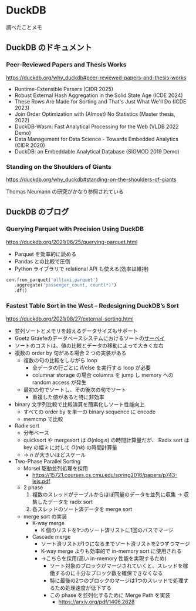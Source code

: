 # DuckDB

調べたことメモ

## DuckDB のドキュメント

### Peer-Reviewed Papers and Thesis Works

https://duckdb.org/why_duckdb#peer-reviewed-papers-and-thesis-works

- Runtime-Extensible Parsers (CIDR 2025)
- Robust External Hash Aggregation in the Solid State Age (ICDE 2024)
- These Rows Are Made for Sorting and That's Just What We'll Do (ICDE 2023)
- Join Order Optimization with (Almost) No Statistics (Master thesis, 2022)
- DuckDB-Wasm: Fast Analytical Processing for the Web (VLDB 2022 Demo)
- Data Management for Data Science - Towards Embedded Analytics (CIDR 2020)
- DuckDB: an Embeddable Analytical Database (SIGMOD 2019 Demo)

### Standing on the Shoulders of Giants

https://duckdb.org/why_duckdb#standing-on-the-shoulders-of-giants

Thomas Neumann の研究がかなり参照されている

## DuckDB のブログ

### Querying Parquet with Precision Using DuckDB

https://duckdb.org/2021/06/25/querying-parquet.html

- Parquet を効率的に読める
- Pandas との比較で圧倒
- Python ライブラリで relational API も使える(効率は維持)

```py
con.from_parquet('alltaxi.parquet')
   .aggregate('passenger_count, count(*)')
   .df()
```

### Fastest Table Sort in the West – Redesigning DuckDB’s Sort

https://duckdb.org/2021/08/27/external-sorting.html

- 並列ソートとメモリを超えるデータサイズもサポート
- Goetz Graefeのデータベースシステムにおけるソートの[サーベイ](http://wwwlgis.informatik.uni-kl.de/archiv/wwwdvs.informatik.uni-kl.de/courses/DBSREAL/SS2005/Vorlesungsunterlagen/Implementing_Sorting.pdf)
- ソートのコストは、値の比較とデータの移動によって大きく左右
- 複数の order by 句がある場合 2 つの実装がある
   - 複数の句の比較をしながら loop
      - 全データの行ごとに if/else を実行する loop が必要
      - columnar storage の場合 columns を jump し memory への random access が発生
   - 最初の句でソートし、その後次の句でソート
      - 重複した値があると特に非効率
- binary 文字列比較で比較演算を簡素化しソート性能向上
   - すべての order by を単一の binary sequence に encode
   - memcmp で比較
- Radix sort
   - 分布ベース
   - quicksort や mergesort は $O(n \log n)$ の時間計算量だが、 Radix sort は key の幅 $k$ に対して $O(nk)$  の時間計算量
   - → $n$ が大きいほどスケール
- Two-Phase Parallel Sorting
   - Morsel 駆動並列処理を採用
      - https://15721.courses.cs.cmu.edu/spring2016/papers/p743-leis.pdf
   - 2 phase
      1. 複数のスレッドがテーブルからほぼ同量のデータを並列に収集 → 収集したデータを radix sort
      2. 各スレッドのソート済データを merge sort
   - merge sort の実装
      - K-way merge
         - K 個のリストを1つのソート済リストに1回のパスでマージ
      - Cascade merge
         - ソート済リストが1つになるまでソート済リストを2つずつマージ
         - K-way merge よりも効率的で in-memory sort に使用される
         - →こちらを採用(高い in-memory 性能を実現するため)
            - ソート対象のブロックがマージされていくと、スレッドを稼働するのに十分なブロック数を確保できなくなる
            - 特に最後の2つのブロックのマージは1つのスレッドで処理するため処理速度が低下する
            - この phase を並列化するために Merge Path を実装
               - https://arxiv.org/pdf/1406.2628


